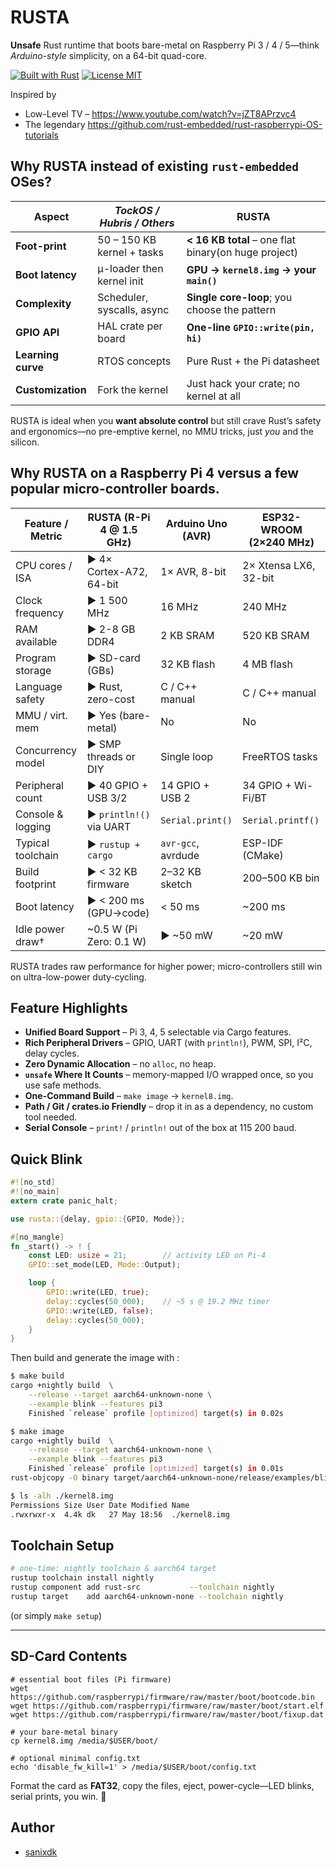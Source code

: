 # RUSTA

**Unsafe** Rust runtime that boots bare-metal on Raspberry Pi 3 / 4 / 5—think *Arduino-style* simplicity, on a 64-bit quad-core.

[![Built with Rust](https://img.shields.io/badge/Built%20with-Rust-orange)](https://www.rust-lang.org)
[![License MIT](https://img.shields.io/badge/License-MIT-blue)](LICENSE)

Inspired by
* Low-Level TV – <https://www.youtube.com/watch?v=jZT8APrzvc4>
* The legendary <https://github.com/rust-embedded/rust-raspberrypi-OS-tutorials>

## Why **RUSTA** instead of existing `rust-embedded` OSes?

| Aspect | *TockOS / Hubris / Others* | **RUSTA** |
|--------|----------------------------|-----------|
| **Foot-print** | 50 – 150 KB kernel + tasks | **\< 16 KB total** – one flat binary(on huge project) |
| **Boot latency** | µ-loader then kernel init | **GPU → `kernel8.img` → your `main()`** |
| **Complexity** | Scheduler, syscalls, async | **Single core-loop**; you choose the pattern |
| **GPIO API** | HAL crate per board | **One-line `GPIO::write(pin, hi)`** |
| **Learning curve** | RTOS concepts | Pure Rust + the Pi datasheet |
| **Customization** | Fork the kernel | Just hack your crate; no kernel at all |

RUSTA is ideal when you **want absolute control** but still crave Rust’s safety and ergonomics—no pre-emptive kernel, no MMU tricks, just *you* and the silicon.


## Why **RUSTA on a Raspberry Pi 4** versus a few popular micro-controller boards.


| Feature / Metric     | RUSTA (R-Pi 4 @ 1.5 GHz) | Arduino Uno (AVR) | ESP32-WROOM (2×240 MHz) |
|----------------------|-----------------------|--------------------|---------------------|
| CPU cores / ISA      | ► 4× Cortex-A72, 64-bit | 1× AVR, 8-bit     | 2× Xtensa LX6, 32-bit |
| Clock frequency      | ► 1 500 MHz           | 16 MHz             | 240 MHz             |
| RAM available        | ► 2-8 GB DDR4         | 2 KB SRAM          | 520 KB SRAM         |
| Program storage      | ► SD-card (GBs)       | 32 KB flash        | 4 MB flash          |
| Language safety      | ► Rust, zero-cost     | C / C++ manual     | C / C++ manual      |
| MMU / virt. mem      | ► Yes (bare-metal)    | No                 | No                  |
| Concurrency model    | ► SMP threads or DIY  | Single loop        | FreeRTOS tasks      |
| Peripheral count     | ► 40 GPIO + USB 3/2   | 14 GPIO + USB 2    | 34 GPIO + Wi-Fi/BT  |
| Console & logging    | ► `println!()` via UART | `Serial.print()` | `Serial.printf()`   |
| Typical toolchain    | ► `rustup + cargo`    | `avr-gcc`, avrdude | ESP-IDF (CMake)     |
| Build footprint      | ► \< 32 KB firmware   | 2–32 KB sketch     | 200–500 KB bin      |
| Boot latency         | ► \< 200 ms (GPU→code) | \< 50 ms           | ~200 ms             |
| Idle power draw†     | ~0.5 W (Pi Zero: 0.1 W)| ► ~50 mW          | ~20 mW              |

RUSTA trades raw performance for higher power; micro-controllers still win on ultra-low-power duty-cycling.

## Feature Highlights

- **Unified Board Support** – Pi 3, 4, 5 selectable via Cargo features.
- **Rich Peripheral Drivers** – GPIO, UART (with `println!`), PWM, SPI, I²C, delay cycles.
- **Zero Dynamic Allocation** – no `alloc`, no heap.
- **`unsafe` Where It Counts** – memory-mapped I/O wrapped once, so you use safe methods.
- **One-Command Build** – `make image` → `kernel8.img`.
- **Path / Git / crates.io Friendly** – drop it in as a dependency, no custom tool needed.
- **Serial Console** – `print!` / `println!` out of the box at 115 200 baud.

## Quick Blink

```rust
#![no_std]
#![no_main]
extern crate panic_halt;

use rusta::{delay, gpio::{GPIO, Mode}};

#[no_mangle]
fn _start() -> ! {
    const LED: usize = 21;        // activity LED on Pi-4
    GPIO::set_mode(LED, Mode::Output);

    loop {
        GPIO::write(LED, true);
        delay::cycles(50_000);    // ~5 s @ 19.2 MHz timer
        GPIO::write(LED, false);
        delay::cycles(50_000);
    }
}
```

Then build and generate the image with :

```bash
$ make build
cargo +nightly build  \
    --release --target aarch64-unknown-none \
    --example blink --features pi3
    Finished `release` profile [optimized] target(s) in 0.02s

$ make image
cargo +nightly build  \
    --release --target aarch64-unknown-none \
    --example blink --features pi3
    Finished `release` profile [optimized] target(s) in 0.01s
rust-objcopy -O binary target/aarch64-unknown-none/release/examples/blink kernel8.img

$ ls -alh ./kernel8.img
Permissions Size User Date Modified Name
.rwxrwxr-x  4.4k dk   27 May 18:56  ./kernel8.img
```

## Toolchain Setup

```bash
# one-time: nightly toolchain & aarch64 target
rustup toolchain install nightly
rustup component add rust-src           --toolchain nightly
rustup target    add aarch64-unknown-none --toolchain nightly
```

(or simply `make setup`)

---

## SD-Card Contents

```console
# essential boot files (Pi firmware)
wget https://github.com/raspberrypi/firmware/raw/master/boot/bootcode.bin
wget https://github.com/raspberrypi/firmware/raw/master/boot/start.elf
wget https://github.com/raspberrypi/firmware/raw/master/boot/fixup.dat

# your bare-metal binary
cp kernel8.img /media/$USER/boot/

# optional minimal config.txt
echo 'disable_fw_kill=1' > /media/$USER/boot/config.txt
```

Format the card as **FAT32**, copy the files, eject, power-cycle—LED blinks, serial prints, you win. 🚀

## Author

- [sanixdk](https://github.com/sanix-darker)
